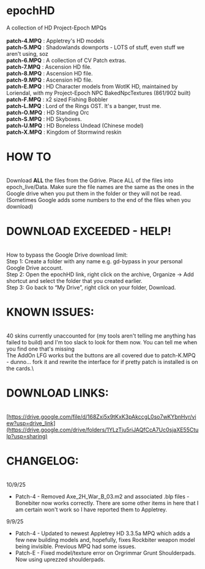 # epochHD
A collection of HD Project-Epoch MPQs\
\
**patch-4.MPQ** : Appletrey's HD models\
**patch-5.MPQ** : Shadowlands downports  - LOTS of stuff, even stuff we aren't using, soz\
**patch-6.MPQ** : A collection of CV Patch extras.\
**patch-7.MPQ** : Ascension HD file.\
**patch-8.MPQ** : Ascension HD file.\
**patch-9.MPQ** : Ascension HD file.\
**patch-E.MPQ** : HD Character models from WotlK HD, maintained by Loriendal, with my Project-Epoch NPC BakedNpcTextures (861/902 built)\
**patch-F.MPQ** : x2 sized Fishing Bobbler\
**patch-L.MPQ** : Lord of the Rings OST. It's a banger, trust me.\
**patch-O.MPQ** : HD Standing Orc\
**patch-S.MPQ** : HD Skyboxes.\
**patch-U.MPQ** : HD Boneless Undead (Chinese model)\
**patch-X.MPQ** : Kingdom of Stormwind reskin

# HOW TO
\
Download **ALL** the files from the Gdrive. Place ALL of the files into epoch_live/Data. Make sure the file names are the same as the ones in the Google drive when you put them in the folder or they will not be read. (Sometimes Google adds some numbers to the end of the files when you download)

# DOWNLOAD EXCEEDED - HELP!
\
How to bypass the Google Drive download limit: \
Step 1: Create a folder with any name e.g. gd-bypass in your personal Google Drive account.\
Step 2: Open the epochHD link, right click on the archive, Organize -> Add shortcut and select the folder that you created earlier.\
Step 3: Go back to “My Drive”, right click on your folder, Download.

# KNOWN ISSUES:
\
40 skins currently unaccounted for (my tools aren't telling me anything has failed to build) and I'm too slack to look for them now. You can tell me when you find one that's missing\
The AddOn LFG works but the buttons are all covered due to patch-K.MPQ - dunno... fork it and rewrite the interface for if pretty patch is installed is on the cards.\

# DOWNLOAD LINKS:
\
[https://drive.google.com/file/d/168Zxi5x9tKxK3pAkccgL0so7wKYbnHyr/view?usp=drive_link](https://drive.google.com/drive/folders/1YLzTju5riJAQfCcA7Uc0sjaXE55CtuIp?usp=sharing)

# CHANGELOG:
\
10/9/25
- Patch-4 - Removed Axe_2H_War_B_03.m2 and associated .blp files - Bonebiter now works correctly. There are some other items in here that I am certain won't work so I have reported them to Appletrey.

9/9/25
- Patch-4 - Updated to newest Appletrey HD 3.3.5a MPQ which adds a few new building models and, hopefully, fixes Rockbiter weapon model being invisible. Previous MPQ had some issues.
- Patch-E - Fixed model/texture error on Orgrimmar Grunt Shoulderpads. Now using uprezzed shoulderpads.
